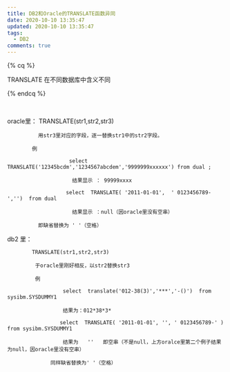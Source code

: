 ```yaml
---
title: DB2和Oracle的TRANSLATE函数异同
date: 2020-10-10 13:35:47
updated: 2020-10-10 13:35:47
tags:
  - DB2
comments: true
---
```

{% cq %}

TRANSLATE 在不同数据库中含义不同

{% endcq %}

<!-- more -->

<br>


oracle里：
             TRANSLATE(str1,str2,str3)

              用str3里对应的字段，逐一替换str1中的str2字段。

            例  

                        select  TRANSLATE('12345bcdm','1234567abcdem','9999999xxxxxx') from dual ;

                         结果显示 ： 99999xxxx

                       select  TRANSLATE( '2011-01-01',  ' 0123456789-','')  from dual

                         结果显示 ：null（因oracle里没有空串）

              即缺省替换为 ' '（空格）

db2 里：

            TRANSLATE(str1,str2,str3)

             于oracle里刚好相反，以str2替换str3

             例

                      select  translate('012-38(3)','***','-()')  from sysibm.SYSDUMMY1

                      结果为：012*38*3*

                     select  TRANSLATE( '2011-01-01', '', ' 0123456789-' )  from sysibm.SYSDUMMY1  

                      结果为   ''   即空串（不是null，上方oralce里第二个例子结果为null，因oracle里没有空串）

                  同样缺省替换为' '（空格）